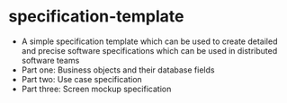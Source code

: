 # specification-template

* A simple specification template which can be used to create detailed and precise software specifications which can be used in
  distributed software teams
* Part one: Business objects and their database fields
* Part two: Use case specification
* Part three: Screen mockup specification
